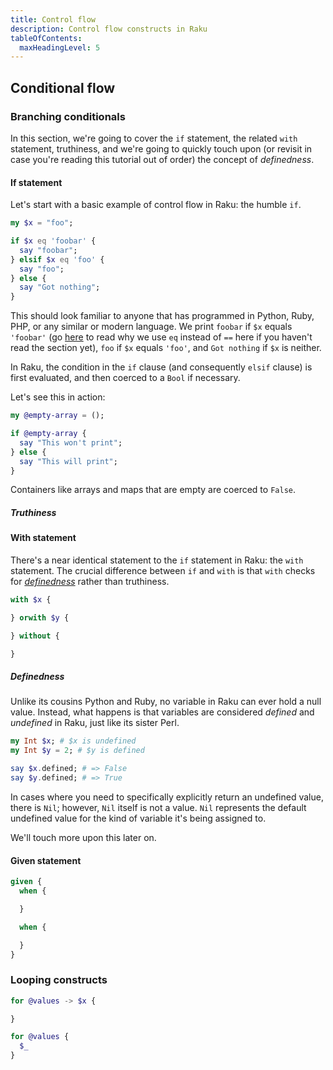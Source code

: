 ```yaml
---
title: Control flow 
description: Control flow constructs in Raku
tableOfContents:
  maxHeadingLevel: 5
---
```


## Conditional flow

### Branching conditionals

In this section, we're going to cover the `if` statement, the related `with` statement, truthiness, and we're going to quickly touch upon (or revisit in case you're reading this tutorial out of order) the concept of *definedness*.

#### If statement

Let's start with a basic example of control flow in Raku: the humble `if`.

```raku
my $x = "foo";

if $x eq 'foobar' {
  say "foobar";
} elsif $x eq 'foo' {
  say "foo";
} else {
  say "Got nothing";
}
```

This should look familiar to anyone that has programmed in Python, Ruby, PHP, or any similar or modern language. We print `foobar` if `$x` equals `'foobar'` (go [here](#) to read why we use `eq` instead of `==` here if you haven't read the section yet), `foo` if `$x` equals `'foo'`, and `Got nothing` if `$x` is neither.

In Raku, the condition in the `if` clause (and consequently `elsif` clause) is first evaluated, and then coerced to a `Bool` if necessary. 

Let's see this in action:

```raku
my @empty-array = ();

if @empty-array {
  say "This won't print";
} else {
  say "This will print";
}
```

Containers like arrays and maps that are empty are coerced to `False`. 

##### Truthiness


#### With statement

There's a near identical statement to the `if` statement in Raku: the `with` statement. The crucial difference between `if` and `with` is that `with` checks for [*definedness*](#) rather than truthiness.

```raku
with $x {

} orwith $y {

} without {

}

```

##### Definedness

Unlike its cousins Python and Ruby, no variable in Raku can ever hold a null value. Instead, what happens is that variables are considered *defined* and *undefined* in Raku, just like its sister Perl.

```raku
my Int $x; # $x is undefined
my Int $y = 2; # $y is defined

say $x.defined; # => False
say $y.defined; # => True
```

In cases where you need to specifically explicitly return an undefined value, there is `Nil`; however, `Nil` itself is not a value. `Nil` represents the default undefined value for the kind of variable it's being assigned to.

We'll touch more upon this later on. 

#### Given statement

```raku
given {
  when {

  }

  when {

  }
}
```

### Looping constructs

```raku
for @values -> $x {

}
```

```raku
for @values {
  $_
}
```
